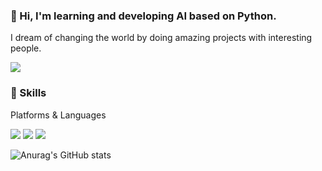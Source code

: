 ### 👋 Hi, I'm learning and developing AI based on Python.
I dream of changing the world by doing amazing projects with interesting people.

<a href="mailto:aurampv2@gmail.com" target="_blank"><img src="https://img.shields.io/badge/Gmail-EA4335?style=flat-square&logo=Gmail&logoColor=white"/></a>



### 💪 Skills

Platforms & Languages

<img src="https://img.shields.io/badge/c++-00599C?style=for-the-badge&logo=c%2B%2B&logoColor=white"> <img src="https://img.shields.io/badge/JAVA-007396?style=for-the-badge&logo=java&logoColor=white"> <img src="https://img.shields.io/badge/Python-3776AB?style=for-the-badge&logo=Python&logoColor=white"> 



![Anurag's GitHub stats](https://github-readme-stats.vercel.app/api?username=tjdwjdgus99&show_icons=true&theme=radical)
